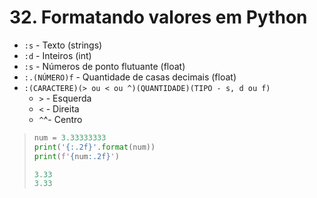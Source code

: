 # 32. Formatando valores em Python

* `:s` - Texto (strings)
* `:d` - Inteiros (int)
* `:s` - Números de ponto flutuante (float)
* `:.(NÚMERO)f` - Quantidade de casas decimais (float)
* `:(CARACTERE)(> ou < ou ^)(QUANTIDADE)(TIPO - s, d ou f)`
  * `>` - Esquerda
  * `<` - Direita
  * `^`^- Centro


>```py
>num = 3.33333333
>print('{:.2f}'.format(num))
>print(f'{num:.2f}')
>```
>```py
>3.33
>3.33
>```